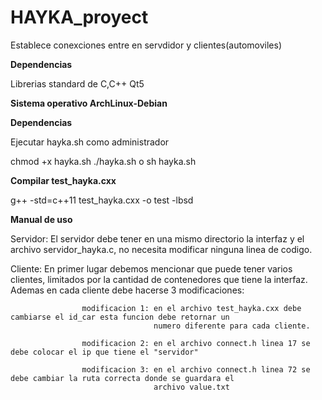 # HAYKA_proyect
Establece conexciones entre en servdidor y clientes(automoviles)


**Dependencias**

Librerias standard de C,C++ Qt5

**Sistema operativo ArchLinux-Debian**


**Dependencias**

Ejecutar hayka.sh como administrador

chmod +x hayka.sh
./hayka.sh o sh hayka.sh


**Compilar test_hayka.cxx**

g++ -std=c++11 test_hayka.cxx -o test -lbsd

**Manual de uso**

Servidor: El servidor debe tener en una mismo directorio la interfaz y el archivo servidor_hayka.c, no necesita modificar ninguna linea de codigo.


Cliente:  En primer lugar debemos mencionar que puede tener varios clientes, limitados por la cantidad de contenedores que 
          tiene la interfaz. Ademas en cada cliente debe hacerse 3 modificaciones:
          
                    modificacion 1: en el archivo test_hayka.cxx debe cambiarse el id_car esta funcion debe retornar un 
                                    numero diferente para cada cliente.
                                    
                    modificacion 2: en el archivo connect.h linea 17 se debe colocar el ip que tiene el "servidor"
                    
                    modificacion 3: en el archivo connect.h linea 72 se debe cambiar la ruta correcta donde se guardara el 
                                    archivo value.txt
